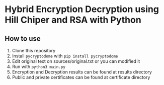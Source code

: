 # Hybrid Encryption Decryption using Hill Chiper and RSA with Python

## How to use
1. Clone this repository
2. Install `pycryptodome` with `pip install pycryptodome`
3. Edit original text on sources/original.txt or you can modified it
4. Run with `python3 main.py`
5. Encryption and Decryption results can be found at results directory
6. Public and private certificates can be found at certificate directory 
